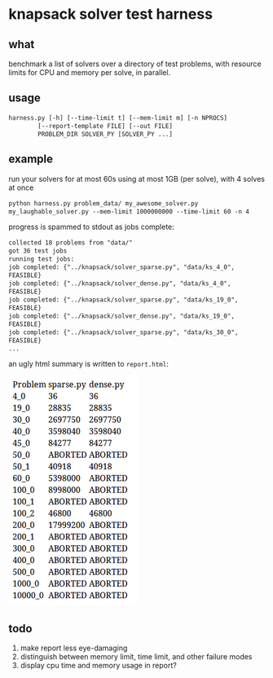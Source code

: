 knapsack solver test harness
============================

what
----

benchmark a list of solvers over a directory of test problems, with resource limits for CPU and memory per solve, in parallel.

usage
-----

    harness.py [-h] [--time-limit t] [--mem-limit m] [-n NPROCS]
            [--report-template FILE] [--out FILE]
            PROBLEM_DIR SOLVER_PY [SOLVER_PY ...]

example
-------

run your solvers for at most 60s using at most 1GB (per solve), with 4 solves at once

    python harness.py problem_data/ my_awesome_solver.py my_laughable_solver.py --mem-limit 1000000000 --time-limit 60 -n 4

progress is spammed to stdout as jobs complete:

    collected 18 problems from "data/"
    got 36 test jobs
    running test jobs:
    job completed: {"../knapsack/solver_sparse.py", "data/ks_4_0", FEASIBLE}
    job completed: {"../knapsack/solver_dense.py", "data/ks_4_0", FEASIBLE}
    job completed: {"../knapsack/solver_sparse.py", "data/ks_19_0", FEASIBLE}
    job completed: {"../knapsack/solver_dense.py", "data/ks_19_0", FEASIBLE}
    job completed: {"../knapsack/solver_sparse.py", "data/ks_30_0", FEASIBLE}
    ...

an ugly html summary is written to `report.html`:

![ugly_example_results](/example/my_eyes.png "Table of solver results")


todo
----

1.  make report less eye-damaging
2.  distinguish between memory limit, time limit, and other failure modes
3.  display cpu time and memory usage in report?

